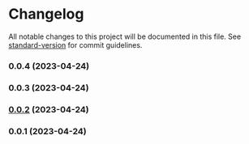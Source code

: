 # Changelog

All notable changes to this project will be documented in this file. See [standard-version](https://github.com/conventional-changelog/standard-version) for commit guidelines.

### 0.0.4 (2023-04-24)

### 0.0.3 (2023-04-24)

### [0.0.2](https://github.com/JingHong0202/test/compare/v0.0.1...v0.0.2) (2023-04-24)

### 0.0.1 (2023-04-24)
